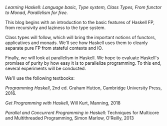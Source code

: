 
_Learning Haskell: Language basic, Type system, Class Types, From functor to Monad, Parallelism for free._

This blog begins with an introduction to the basic features of Haskell FP, from recursivity and laziness to the type system. 

Class types will follow, which will bring the important notions of functors, applicatives and monads. We'll see how Haskell uses them to cleanly separate pure FP from stateful contexts and IO.

Finally, we will look at parallelism in Haskell. We hope to evaluate Haskell's promises of purity by how easy it is to parallelize programming. To this end, several experiments will be conducted.

We'll use the following textbooks:

_Programming Haskell_, 2nd ed. Graham Hutton, Cambridge University Press, 2016.

_Get Programming with Haskell_, Will Kurt, Manning, 2018

_Parallel and Concurrent Programming in Haskell_: Techniques for Multicore and Multithreaded Programming, Simon Marlow, O'Reilly, 2013
